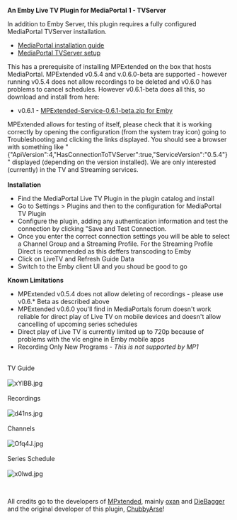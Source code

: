 <strong>An Emby Live TV Plugin for MediaPortal 1 - TVServer</strong>

In addition to Emby Server, this plugin requires a fully configured MediaPortal TVServer installation.
<ul>
	<li><a href="http://wiki.team-mediaportal.com/1_MEDIAPORTAL_1/1_Getting_Started/12_Installing_MediaPortal">MediaPortal installation guide</a></li>
	<li><a href="http://wiki.team-mediaportal.com/1_MEDIAPORTAL_1/13_Setup_Guides/2_TV_Setup">MediaPortal TVServer setup</a></li>
</ul>

<p>This has a prerequisite of installing MPExtended on the box that hosts MediaPortal. MPExtended v0.5.4 and v.0.6.0-beta are supported - however running v0.5.4 does not allow recordings to be deleted and v0.6.0 has problems to cancel schedules. However v0.6.1-beta does all this, so download and install from here:</p>

<ul>
	<li>v0.6.1 -&nbsp;<a href="https://github.com/puenktchen/MediaPortalTVPlugin/releases/download/v0.6.1-beta/MPExtended-Service-0.6.1-beta.zip">MPExtended-Service-0.6.1-beta.zip for Emby</a></li>
</ul>

<p>MPExtended allows for testing of itself, please check that it is working correctly by opening the configuration (from the system tray icon) going to Troubleshooting and clicking the links displayed. You should see a browser with something like &quot;{&quot;ApiVersion&quot;:4,&quot;HasConnectionToTVServer&quot;:true,&quot;ServiceVersion&quot;:&quot;0.5.4&quot;}&quot; displayed (depending on the version installed). We are only interested (currently) in the TV and Streaming services.<br />
&nbsp;<br />
<strong>Installation</strong></p>

<ul>
	<li>Find the MediaPortal Live TV Plugin in the plugin catalog and install</li>
	<li>Go to Settings > Plugins and then to the configuration for MediaPortal TV Plugin</li>
	<li>Configure the plugin, adding any authentication information and test the connection by clicking "Save and Test Connection.</li>
	<li>Once you enter the correct connection settings you will be able to select a Channel Group and a Streaming Profile. For the Streaming Profile Direct is recommended as this deffers transcoding to Emby</li>
	<li>Click on LiveTV and Refresh Guide Data</li>
	<li>Switch to the Emby client UI and you shoud be good to go</li>
</ul>

<p><strong>Known Limitations</strong></p>
<ul>
	<li>MPExtended v0.5.4 does not allow deleting of recordings - please use v0.6.* Beta as described above</li>
	<li>MPExtended v0.6.0 you'll find in MediaPortals forum doesn't work reliable for direct play of Live TV on mobile devices and doesn't allow cancelling of upcoming series schedules</li>
	<li>Direct play of Live TV is currently limited up to 720p because of problems with the vlc engine in Emby mobile apps</li>
	<li>Recording Only New Programs -&nbsp;<em>This is not supported by MP1</em></li>
</ul>

<br />
TV Guide<br />
&nbsp;<br />
<img alt="xYlBB.jpg" src="http://snag.gy/xYlBB.jpg" style="border: 0px solid rgb(0, 0, 0) !important;" /><br />
&nbsp;<br />
Recordings<br />
&nbsp;<br />
<img alt="d41ns.jpg" src="http://snag.gy/d41ns.jpg" style="border: 0px solid rgb(0, 0, 0) !important;" /><br />
&nbsp;<br />
Channels<br />
&nbsp;<br />
<img alt="Ofq4J.jpg" src="http://snag.gy/Ofq4J.jpg" style="border: 0px solid rgb(0, 0, 0) !important;" /><br />
&nbsp;<br />
Series Schedule<br />
&nbsp;<br />
<img alt="x0lwd.jpg" src="http://snag.gy/x0lwd.jpg" style="border: 0px solid rgb(0, 0, 0) !important;" /></p>

<br />
<p>All credits go to the developers of <a href="https://github.com/MPExtended/MPExtended">MPxtended</a>, mainly <a href="https://github.com/oxan">oxan</a> and <a href="https://github.com/DieBagger">DieBagger</a><br />
and the original developer of this plugin, <a href="https://github.com/ChubbyArse">ChubbyArse</a>!</p>
